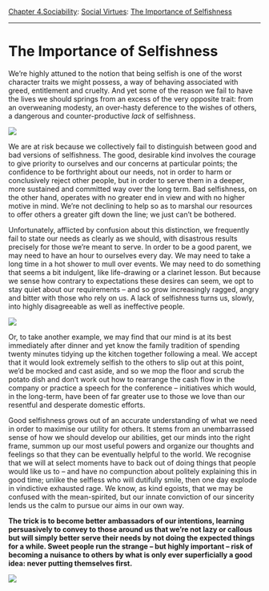 [Chapter 4.Sociability](https://www.theschooloflife.com/thebookoflife/category/sociability/): [Social Virtues](https://www.theschooloflife.com/thebookoflife/category/sociability/social-virtues/): [The Importance of Selfishness](https://www.theschooloflife.com/thebookoflife/the-importance-of-selfishness/)

* * *

# The Importance of Selfishness

We’re highly attuned to the notion that being selfish is one of the worst character traits we might possess, a way of behaving associated with greed, entitlement and cruelty. And yet some of the reason we fail to have the lives we should springs from an excess of the very opposite trait: from an overweaning modesty, an over-hasty deference to the wishes of others, a dangerous and counter-productive _lack_ of selfishness. &nbsp;

**![](http://images.mentalfloss.com/sites/default/files/styles/article_640x430/public/4hj6hk346.png)**

We are at risk because we collectively fail to distinguish between good and bad versions of selfishness. The good, desirable kind involves the courage to give priority to ourselves and our concerns at particular points; the confidence to be forthright about our needs, not in order to harm or conclusively reject other people, but in order to serve them in a deeper, more sustained and committed way over the long term. Bad selfishness, on the other hand, operates with no greater end in view and with no higher motive in mind. We’re not declining to help so as to marshal our resources to offer others a greater gift down the line; we just can’t be bothered.

Unfortunately, afflicted by confusion about this distinction, we frequently fail to state our needs as clearly as we should, with disastrous results precisely for those we’re meant to serve. In order to be a good parent, we may need to have an hour to ourselves every day. We may need to take a long time in a hot shower to mull over events. We may need to do something that seems a bit indulgent, like life-drawing or a clarinet lesson. But because we sense how contrary to expectations these desires can seem, we opt to stay quiet about our requirements – and so grow increasingly ragged, angry and bitter with those who rely on us. A lack of selfishness turns us, slowly, into highly disagreeable as well as ineffective people.

**![](https://www.theschooloflife.com/thebookoflife/wp-content/uploads/2017/01/Ernst_Ludwig_Kirchner_-_Cocina_alpina-1024x1024.jpg)**

Or, to take another example, we may find that our mind is at its best immediately after dinner and yet know the family tradition of spending twenty minutes tidying up the kitchen together following a meal. We accept that it would look extremely selfish to the others to slip out at this point, we’d be mocked and cast aside, and so we mop the floor and scrub the potato dish and don’t work out how to rearrange the cash flow in the company or practice a speech for the conference – initiatives which would, in the long-term, have been of far greater use to those we love than our resentful and desperate domestic efforts.

Good selfishness grows out of an accurate understanding of what we need in order to maximise our utility for others. It stems from an unembarrassed sense of how we should develop our abilities, get our minds into the right frame, summon up our most useful powers and organize our thoughts and feelings so that they can be eventually helpful to the world. We recognise that we will at select moments have to back out of doing things that people would like us to – and have no compunction about politely explaining this in good time; unlike the selfless who will dutifully smile, then one day explode in vindictive exhausted rage. We know, as kind egoists, that we may be confused with the mean-spirited, but our innate conviction of our sincerity lends us the calm to pursue our aims in our own way.

**The trick is to become better ambassadors of our intentions, learning persuasively to convey to those around us that we’re not lazy or callous but will simply better serve their needs by not doing the expected things for a while. Sweet people run the strange – but highly important – risk of becoming a nuisance to others by what is only ever superficially a good idea: never putting themselves first.**

[![](https://img.youtube.com/vi/-kArjCybqpc/0.jpg)](https://www.youtube.com/embed/-kArjCybqpc '')
